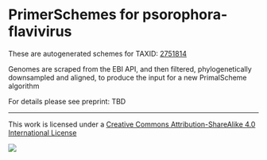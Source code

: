 # PrimerSchemes for psorophora-flavivirus

These are autogenerated schemes for TAXID: [2751814](https://www.ncbi.nlm.nih.gov/Taxonomy/Browser/wwwtax.cgi?mode=Info&id=2751814&lvl=3&lin=f&keep=1&srchmode=1&unlock)

Genomes are scraped from the EBI API, and then filtered, phylogenetically downsampled and aligned, to produce the input for a new PrimalScheme algorithm

For details please see preprint: TBD

------------------------------------------------------------------------

This work is licensed under a [Creative Commons Attribution-ShareAlike 4.0 International License](http://creativecommons.org/licenses/by-sa/4.0/) 

![](https://i.creativecommons.org/l/by-sa/4.0/88x31.png)